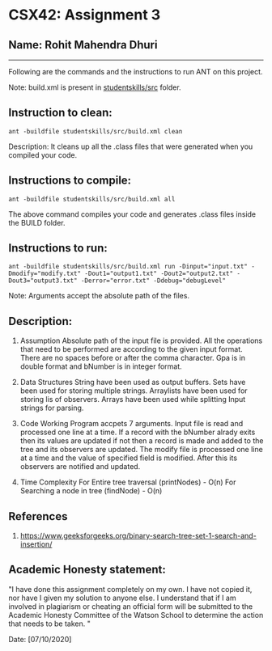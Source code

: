 # CSX42: Assignment 3
## Name: Rohit Mahendra Dhuri

-----------------------------------------------------------------------

Following are the commands and the instructions to run ANT on this project.


Note: build.xml is present in [studentskills/src](./channelpopularity/src/) folder.

## Instruction to clean:

```commandline
ant -buildfile studentskills/src/build.xml clean
```

Description: It cleans up all the .class files that were generated when you
compiled your code.

## Instructions to compile:

```commandline
ant -buildfile studentskills/src/build.xml all
```
The above command compiles your code and generates .class files inside the BUILD folder.

## Instructions to run:

```commandline
ant -buildfile studentskills/src/build.xml run -Dinput="input.txt" -Dmodify="modify.txt" -Dout1="output1.txt" -Dout2="output2.txt" -Dout3="output3.txt" -Derror="error.txt" -Ddebug="debugLevel"
```
Note: Arguments accept the absolute path of the files.

## Description:
1. Assumption
Absolute path of the input file is provided.
All the operations that need to be performed are according to the given input format.
There are no spaces before or after the comma character.
Gpa is in double format and bNumber is in integer format.

1. Data Structures
String have been used as output buffers.
Sets have been used for storing multiple strings.
Arraylists have been used for storing lis of observers.
Arrays have been used while splitting Input strings for parsing.

3. Code Working
Program accpets 7 arguments.
Input file is read and processed one line at a time. If a record with the bNumber alrady exits then its values are updated if not then a record is made and added to the tree and its observers are updated.
The modify file is processed one line at a time and the value of specified field is modified. After this its observers are notified and updated.

1. Time Complexity
For Entire tree traversal (printNodes) - O(n)
For Searching a node in tree (findNode) - O(n)


## References

1. https://www.geeksforgeeks.org/binary-search-tree-set-1-search-and-insertion/

## Academic Honesty statement:

"I have done this assignment completely on my own. I have not copied
it, nor have I given my solution to anyone else. I understand that if
I am involved in plagiarism or cheating an official form will be
submitted to the Academic Honesty Committee of the Watson School to
determine the action that needs to be taken. "

Date: [07/10/2020]


